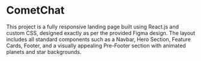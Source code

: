 # CometChat
 This project is a fully responsive landing page built using React.js and custom CSS, designed exactly as per the provided Figma design. The layout includes all standard components such as a Navbar, Hero Section, Feature Cards, Footer, and a visually appealing Pre-Footer section with animated planets and star backgrounds.
